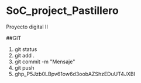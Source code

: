 # SoC_project_Pastillero
Proyecto digital II

##GIT
1. git status
2. git add .
3. git commit -m "Mensaje"
4. git push
5. ghp_P5Jzb0LBpv61ow6d3oobAZShzEDuUT4JXBI 

